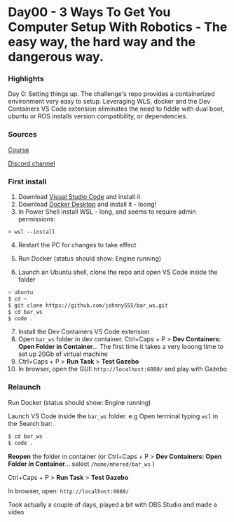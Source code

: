 # Day00 - 3 Ways To Get You Computer Setup With Robotics - The easy way, the hard way and the dangerous way.

### Highlights

Day 0: Setting things up. The challenge's repo provides a containerized environment very easy to setup. Leveraging WLS, docker and the Dev Containers VS Code extension eliminates the need to fiddle with dual boot, ubuntu or ROS installs version compatibility, or dependencies. 

### Sources

[Course](https://course.becomearoboticist.com/)

[Discord channel](https://discord.gg/WpUGZYqXQN)

### First install

1. Download  [Visual Studio Code](https://code.visualstudio.com/Download) and install it
2. Download [Docker Desktop](https://docs.docker.com/desktop/setup/install/windows-install/) and install it - loong!
3. In Power Shell install WSL - long, and seems to require admin permissions:

```shell
> wsl --install
```

4. Restart the PC for changes to take effect

5. Run Docker (status should show: Engine running)

6. Launch an Ubuntu shell, clone the repo and open VS Code inside the folder

```bash
> ubuntu
$ cd ~
$ git clone https://github.com/johnny555/bar_ws.git
$ cd bar_ws
$ code . 
```

7. Install the Dev Containers VS Code extension
8. Open `bar_ws` folder in dev container. Ctrl+Caps + P > **Dev Containers: Open Folder in Container**... The first time it takes a very looong time to set up 20Gb of virtual machine
9. Ctrl+Caps + P > **Run Task** > **Test Gazebo**
10. In browser, open the GUI: `http://localhost:6080/` and play with Gazebo

### Relaunch

Run Docker  (status should show: Engine running)

Launch VS Code inside the `bar_ws` folder. e.g Open terminal typing `wsl` in the Search bar:

```bash
$ cd bar_ws
$ code .
```

**Reopen** the folder in container (or Ctrl+Caps + P > **Dev Containers: Open Folder in Container**... select `/home/mhered/bar_ws`  )

Ctrl+Caps + P > **Run Task** > **Test Gazebo**

In browser, open: `http://localhost:6080/`

Took actually a couple of days, played a bit with OBS Studio and made a video
